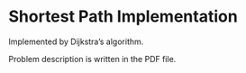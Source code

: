# Shortest Path Implementation

Implemented by Dijkstra’s algorithm.

Problem description is written in the PDF file.
